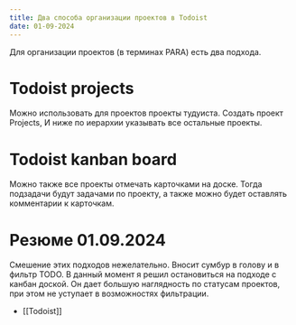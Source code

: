 ```yaml
---
title: Два способа организации проектов в Todoist
date: 01-09-2024
---
```

Для организации проектов (в терминах PARA) есть два подхода.

# Todoist projects

Можно использовать для проектов проекты тудуиста. Создать проект Projects, И ниже по иерархии указывать все остальные проекты.

# Todoist kanban board

Можно также все проекты отмечать карточками на доске. Тогда подзадачи будут задачами по проекту, а также можно будет оставлять комментарии к карточкам.

# Резюме 01.09.2024

Смешение этих подходов нежелательно. Вносит сумбур в голову и в фильтр TODO. 
В данный момент я решил остановиться на подходе с канбан доской. Он дает большую наглядность по статусам проектов, при этом не уступает в возможностях фильтрации. 

- [[Todoist]]